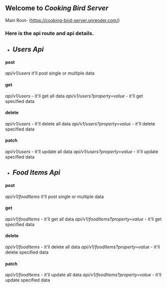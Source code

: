 ## Welcome to *Cooking Bird Server*
Main Root- (https://cooking-bird-server.onrender.com/)

### Here is the api route and api details. 

* ## *Users Api*

#### post
*api/v1/users* it'll post single or multiple data

#### get
*api/v1/users* - it'll get all data
*api/v1/users?property=value* - it'll get specified data

#### delete
*api/v1/users* - it'll delete all data
*api/v1/users?property=value* - it'll delete specified data

#### patch
*api/v1/users* - it'll update all data
*api/v1/users?property=value* - it'll update specified data





* ## *Food Items Api*

#### post
*api/v1/foodItems* it'll post single or multiple data

#### get
*api/v1/foodItems* - it'll get all data
*api/v1/foodItems?property=value* - it'll get specified data

#### delete
*api/v1/foodItems* - it'll delete all data
*api/v1/foodItems?property=value* - it'll delete specified data

#### patch
*api/v1/foodItems* - it'll update all data
*api/v1/foodItems?property=value* - it'll update specified data